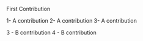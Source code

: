 First Contribution

1- A contribution 
2- A contribution 
3- A contribution 

3 - B contribution 
4 - B contribution 
